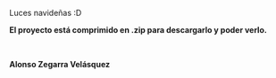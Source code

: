 <p>Luces navideñas :D</p>
<p><b>El proyecto está comprimido en .zip para descargarlo y poder verlo.</b></p>
<br>
<p><b>Alonso Zegarra Velásquez</b></p>
